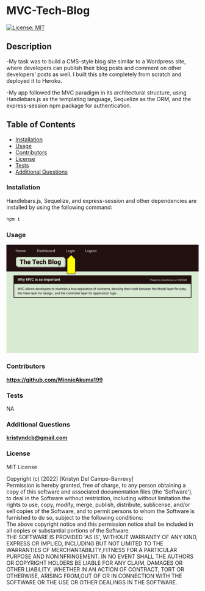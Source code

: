 # MVC-Tech-Blog

[![License: MIT](https://img.shields.io/badge/License-MIT-yellow.svg)](https://opensource.org/licenses/MIT)

## Description

-My task was to build a CMS-style blog site similar to a Wordpress site, where developers can publish their blog posts and comment on other developers’ posts as well. I built this site completely from scratch and deployed it to Heroku.

-My app followed the MVC paradigm in its architectural structure, using Handlebars.js as the templating language, Sequelize as the ORM, and the express-session npm package for authentication.

## Table of Contents

- [Installation](#installation)
- [Usage](#usage)
- [Contributors](#contributors)
- [License](#license)
- [Tests](#tests)
- [Additional Questions](#additional-questions)

### Installation

Handlebars.js, Sequelize, and express-session and other dependencies are installed by using the following command:

```md
npm i
```

### Usage

![alt text](Assets/14-mvc-homework-demo-01.gif)

### Contributors

**https://github.com/MinnieAkuma199**

### Tests

NA

### Additional Questions

**kristyndcb@gmail.com**

### License

MIT License

Copyright (c) [2022] [Kristyn Del Campo-Banrevy]<br /> Permission is hereby granted, free of charge, to any person obtaining a copy of this software and associated documentation files (the 'Software'), to deal in the Software without restriction, including without limitation the rights to use, copy, modify, merge, publish, distribute, sublicense, and/or sell copies of the Software, and to permit persons to whom the Software is furnished to do so, subject to the following conditions:<br />The above copyright notice and this permission notice shall be included in all copies or substantial portions of the Software.<br />THE SOFTWARE IS PROVIDED 'AS IS', WITHOUT WARRANTY OF ANY KIND, EXPRESS OR IMPLIED, INCLUDING BUT NOT LIMITED TO THE WARRANTIES OF MERCHANTABILITY,FITNESS FOR A PARTICULAR PURPOSE AND NONINFRINGEMENT. IN NO EVENT SHALL THE AUTHORS OR COPYRIGHT HOLDERS BE LIABLE FOR ANY CLAIM, DAMAGES OR OTHER LIABILITY, WHETHER IN AN ACTION OF CONTRACT, TORT OR OTHERWISE, ARISING FROM,OUT OF OR IN CONNECTION WITH THE SOFTWARE OR THE USE OR OTHER DEALINGS IN THE SOFTWARE.
